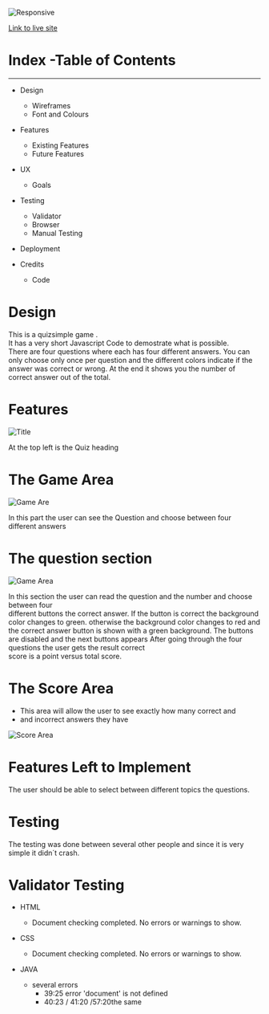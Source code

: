 ![Responsive](IMG-8199.jpg)


[Link to live site](https://charly1357.github.io/quizend)

# Index -Table of Contents

***

* Design

  * Wireframes
  * Font and Colours

* Features
  * Existing Features
  * Future Features
* UX
  * Goals
* Testing
  * Validator
  * Browser
  * Manual Testing
* Deployment

* Credits
  * Code

# Design
  
This is a quizsimple game .  
It has a very short Javascript Code to demostrate what is possible.  
There are four questions where each has four different answers.
You can only choose only once per question and the different
colors indicate if the answer was correct or wrong.
At the end it shows you the number of correct answer out of the total.

# Features


![Title](IMG-8204.jpg)

 At the top left is the Quiz heading

# The Game Area

![Game Are](IMG-8213.jpg)

In this part the user can see the Question and choose between
four different answers

# The question section

![Game Area](IMG-8212.jpg)

In this section the user can read the question
and the number  and choose between four  
different buttons the correct answer.
If the button is correct the background color changes to green.
otherwise  the background color changes to red and the correct
answer button is shown with a green background.
The buttons are disabled and the next buttons appears
After going through the four questions the user gets the result correct   
score is a point versus total score.  


# The Score Area

  * This area will allow the user to see exactly how many correct and   
  * and incorrect answers they have 
  
![Score Area](IMG-8215.jpg)

# Features Left to Implement

The user should be able to select between different topics the questions.

# Testing

The testing was done between several other people and since it is very
simple it didn´t  crash.

# Validator Testing

* HTML
  * Document checking completed. No errors or warnings to show.
  
* CSS
  * Document checking completed. No errors or warnings to show.  

* JAVA  
  * several errors 
    * 39:25 error 'document' is not defined
    * 40:23 / 41:20 /57:20the same 
  

    